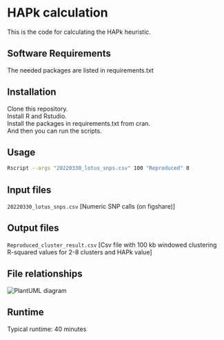 # HAPk calculation

This is the code for calculating the HAPk heuristic.

## Software Requirements

The needed packages are listed in requirements.txt

## Installation

Clone this repository.  
Install R and Rstudio.  
Install the packages in requirements.txt from cran.  
And then you can run the scripts.

## Usage

```bash
Rscript --args "20220330_lotus_snps.csv" 100 "Reproduced" 8
```

## Input files

`20220330_lotus_snps.csv` [Numeric SNP calls (on figshare)]

## Output files

`Reproduced_cluster_result.csv` [Csv file with 100 kb windowed clustering R-squared values for 2-8 clusters and HAPk value]

## File relationships

![PlantUML diagram](http://www.plantuml.com/plantuml/proxy?cache=no&src=https://raw.githubusercontent.com/Troelsmou/Microbiome-interactions/main/Mantel-test/diagram.puml)

## Runtime
Typical runtime: 40 minutes
